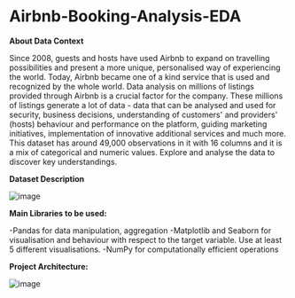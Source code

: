 # Airbnb-Booking-Analysis-EDA


**About Data Context**

Since 2008, guests and hosts have used Airbnb to expand on travelling possibilities and present a more unique, personalised way of experiencing the world. Today, Airbnb became one of a kind service that is used and recognized by the whole world. Data analysis on millions of listings provided through Airbnb is a crucial factor for the company. These millions of listings generate a lot of data - data that can be analysed and used for security, business decisions, understanding of customers' and providers' (hosts) behaviour and performance on the platform, guiding marketing initiatives, implementation of innovative additional services and much more. This dataset has around 49,000 observations in it with 16 columns and it is a mix of categorical and numeric values. Explore and analyse the data to discover key understandings.


**Dataset Description**

![image](https://github.com/user-attachments/assets/48f25680-cefe-47e7-8c84-07d92601d2c3)

**Main Libraries to be used:**

  -Pandas for data manipulation, aggregation
  -Matplotlib and Seaborn for visualisation and behaviour with respect to the target variable. Use at least 5 different visualisations.
  -NumPy for computationally efficient operations

**Project Architecture:**

![image](https://github.com/user-attachments/assets/20998f08-25a2-4b22-a095-9807dad55c3f)
